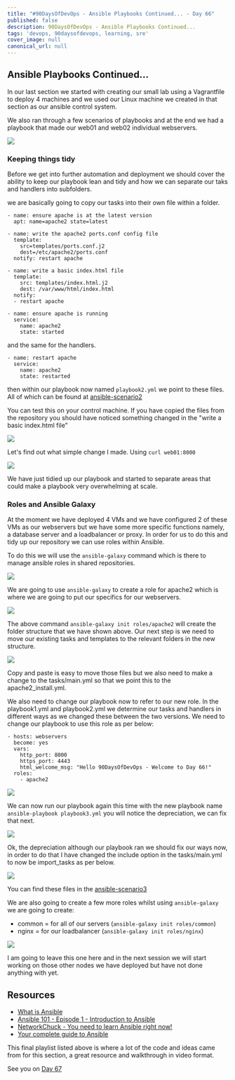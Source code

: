 ```yaml
---
title: "#90DaysOfDevOps - Ansible Playbooks Continued... - Day 66"
published: false
description: 90DaysOfDevOps - Ansible Playbooks Continued...
tags: 'devops, 90daysofdevops, learning, sre'
cover_image: null
canonical_url: null
---
```

## Ansible Playbooks Continued...

In our last section we started with creating our small lab using a Vagrantfile to deploy 4 machines and we used our Linux machine we created in that section as our ansible control system. 

We also ran through a few scenarios of playbooks and at the end we had a playbook that made our web01 and web02 individual webservers. 

![](Images/Day66_config1.png)

### Keeping things tidy

Before we get into further automation and deployment we should cover the ability to keep our playbook lean and tidy and how we can separate our taks and handlers into subfolders. 

we are basically going to copy our tasks into their own file within a folder.

```
- name: ensure apache is at the latest version
  apt: name=apache2 state=latest

- name: write the apache2 ports.conf config file
  template: 
    src=templates/ports.conf.j2 
    dest=/etc/apache2/ports.conf
  notify: restart apache

- name: write a basic index.html file
  template:
    src: templates/index.html.j2
    dest: /var/www/html/index.html
  notify:
  - restart apache

- name: ensure apache is running
  service:
    name: apache2
    state: started
```

and the same for the handlers. 

```
- name: restart apache
  service:
    name: apache2
    state: restarted
```

then within our playbook now named `playbook2.yml` we point to these files. All of which can be found at [ansible-scenario2](Days/../Configmgmt/ansible-scenario2/)

You can test this on your control machine. If you have copied the files from the repository you should have noticed something changed in the "write a basic index.html file"

![](Images/Day66_config2.png)

Let's find out what simple change I made. Using `curl web01:8000` 

![](Images/Day66_config3.png)

We have just tidied up our playbook and started to separate areas that could make a playbook very overwhelming at scale.

### Roles and Ansible Galaxy

At the moment we have deployed 4 VMs and we have configured 2 of these VMs as our webservers but we have some more specific functions namely, a database server and a loadbalancer or proxy. In order for us to do this and tidy up our repository we can use roles within Ansible. 

To do this we will use the `ansible-galaxy` command which is there to manage ansible roles in shared repositories. 

![](Images/Day66_config4.png)

We are going to use `ansible-galaxy` to create a role for apache2 which is where we are going to put our specifics for our webservers. 

![](Images/Day66_config5.png)

The above command `ansible-galaxy init roles/apache2` will create the folder structure that we have shown above. Our next step is we need to move our existing tasks and templates to the relevant folders in the new structure. 

![](Images/Day66_config6.png)

Copy and paste is easy to move those files but we also need to make a change to the tasks/main.yml so that we point this to the apache2_install.yml. 

We also need to change our playbook now to refer to our new role. In the playbook1.yml and playbook2.yml we determine our tasks and handlers in different ways as we changed these between the two versions. We need to change our playbook to use this role as per below: 

```
- hosts: webservers
  become: yes
  vars:
    http_port: 8000
    https_port: 4443
    html_welcome_msg: "Hello 90DaysOfDevOps - Welcome to Day 66!"
  roles:
    - apache2
```

![](Images/Day66_config7.png)

We can now run our playbook again this time with the new playbook name `ansible-playbook playbook3.yml` you will notice the depreciation, we can fix that next.  

![](Images/Day66_config8.png)

Ok, the depreciation although our playbook ran we should fix our ways now, in order to do that I have changed the include option in the tasks/main.yml to now be import_tasks as per below. 

![](Images/Day66_config9.png)

You can find these files in the [ansible-scenario3](Days/Configmgmt/ansible-scenario3)

We are also going to create a few more roles whilst using `ansible-galaxy` we are going to create: 

- common = for all of our servers (`ansible-galaxy init roles/common`)
- nginx = for our loadbalancer (`ansible-galaxy init roles/nginx`)

![](Images/Day66_config10.png)

I am going to leave this one here and in the next session we will start working on those other nodes we have deployed but have not done anything with yet. 

## Resources 

- [What is Ansible](https://www.youtube.com/watch?v=1id6ERvfozo)
- [Ansible 101 - Episode 1 - Introduction to Ansible](https://www.youtube.com/watch?v=goclfp6a2IQ)
- [NetworkChuck - You need to learn Ansible right now!](https://www.youtube.com/watch?v=5hycyr-8EKs&t=955s)
- [Your complete guide to Ansible](https://www.youtube.com/playlist?list=PLnFWJCugpwfzTlIJ-JtuATD2MBBD7_m3u)

This final playlist listed above is where a lot of the code and ideas came from for this section, a great resource and walkthrough in video format. 

See you on [Day 67](day67.md)
